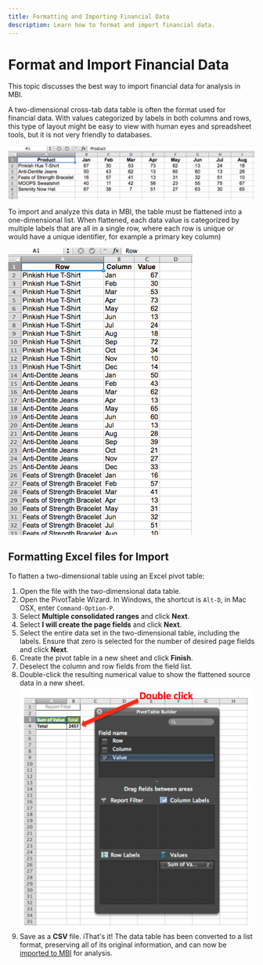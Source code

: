 ```yaml
---
title: Formatting and Importing Financial Data
description: Learn how to format and import financial data. 
---
```

# Format and Import Financial Data

This topic discusses the best way to import financial data for analysis in MBI.

A two-dimensional cross-tab data table is often the format used for financial data. With values categorized by labels in both columns and rows, this type of layout might be easy to view with human eyes and spreadsheet tools, but it is not very friendly to databases.

![](../../mbi/assets/crosstab.png)

To import and analyze this data in MBI, the table must be flattened into a one-dimensional list. When flattened, each data value is categorized by multiple labels that are all in a single row, where each row is unique or would have a unique identifier, for example a primary key column)

![](../../mbi/assets/flattened.png)

## Formatting Excel files for Import

To flatten a two-dimensional table using an Excel pivot table:

1. Open the file with the two-dimensional data table.
1. Open the PivotTable Wizard. In Windows, the shortcut is `Alt-D`, in Mac OSX, enter `Command-Option-P`.
1. Select **Multiple consolidated ranges** and click **Next**.
1. Select **I will create the page fields** and click **Next**.
1. Select the entire data set in the two-dimensional table, including the labels. Ensure that zero is selected for the number of desired page fields and click **Next**.
1. Create the pivot table in a new sheet and click **Finish**.
1. Deselect the column and row fields from the field list.
1. Double-click the resulting numerical value to show the flattened source data in a new sheet.
    ![](../../mbi/assets/pivot-table-double-click.png)
1. Save as a **CSV** file.
 iThat's it! The data table has been converted to a list format, preserving all of its original information, and can now be [imported to MBI](../data-analyst/importing-data/connecting-data/using-file-uploader.md) for analysis.
